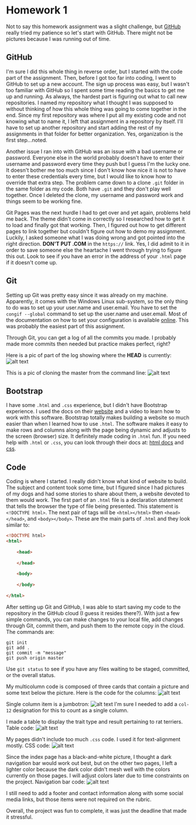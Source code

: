# Homework 1

Not to say this homework assignment was a slight challenge, but [GitHub](https://github.com/) really tried my patience so let's start with GitHub. 
There might not be pictures because I was running out of time.

## GitHub

I'm sure I did this whole thing in reverse order, but I started with the code part of the assignment. Then, before I got too far into coding, I went to GitHub to set up a new account. The sign up process was easy, but I wasn't too familiar with GitHub so I spent some time reading the basics to get me up and running. As always, the hardest part is figuring out what to call new repositories. I named my repository what I thought I was supposed to without thinking of how this whole thing was going to come together in the end. Since my first repository was where I put all my existing code and not knowing what to name it, I left that assignment in a repository by itself. I'll have to set up another repository and start adding the rest of my assignments in that folder for better organization. Yes, organization is the first step...noted.

Another issue I ran into with GitHub was an issue with a bad username or password. Everyone else in the world probably doesn't have to enter their username and password every time they push but I guess I'm the lucky one. It doesn't bother me too much since I don't know how nice it is not to have to enter these credentials every time, but I would like to know how to override that extra step. The problem came down to a clone `.git` folder in the same folder as my code. Both have `.git` and they don't play well together. Once I deleted the clone, my username and password work and things seem to be working fine.

Git Pages was the next hurdle I had to get over and yet again, problems held me back. The theme didn't come in correctly so I researched how to get it to load and finally got that working. Then, I figured out how to get different pages to link together but couldn't figure out how to demo my assignment. Luckily, I asked someone what I was doing wrong and got pointed into the right direction. **DON'T PUT .COM** in the `https://` link. Yes, I did admit to it in order to save someone else the heartache I went through trying to figure this out. Look to see if you have an error in the address of your `.html` page if it doesn't come up.

## Git

Setting up Git was pretty easy since it was already on my machine. Apparently, it comes with the Windows Linux sub-system, so the only thing to do was to set up your user.name and user.email. You have to set the `congif --global` command to set up the user.name and user.email. Most of the documentation on how to set your configuration is available [online](https://git-scm.com/docs). This was probably the easiest part of this assignment.

Through Git, you can get a log of all the commits you made. I probably made more commits then needed but practice makes perfect, right? 

Here is a pic of part of the log showing where the **HEAD** is currently:![alt text](img/log.png)

This is a pic of cloning the master from the command line: ![alt text](img/clone.png)

## Bootstrap

I have some `.html` and `.css` experience, but I didn't have Bootstrap experience. I used the docs on their [website](https://getbootstrap.com/docs/4.1/getting-started/introduction/) and a video to learn how to work with this software. Bootstrap totally makes building a website so much easier than when I learned how to use `.html`. The software makes it easy to make rows and columns along with the page being dynamic and adjusts to the screen (browser) size. It definitely made coding in `.html` fun. If you need help with `.html` or `.css`, you can look through their docs at: [html docs](https://developer.mozilla.org/en-US/docs/Web/HTML) and [css](https://developer.mozilla.org/en-US/docs/Web/CSS).

## Code

Coding is where I started. I really didn't know what kind of website to build. The subject and content took some time, but I figured since I had pictures of my dogs and had some stories to share about them, a website devoted to them would work. The first part of an `.html` file is a declaration statement that tells the browser the type of file being presented. This statement is `<!DOCTYPE html>`. The next pair of tags will be `<html></html>` then `<head></head>`, and `<body></body>`. These are the main parts of `.html` and they look similar to:

``` html
<!DOCTYPE html>
<html>
   
    <head>
    
    </head>
    
    <body>
    
    </body>
    
</html>
```

After setting up Git and GitHub, I was able to start saving my code to the repository in the GitHub cloud (I guess it resides there?). With just a few simple commands, you can make changes to your local file, add changes through Git, commit them, and push them to the remote copy in the cloud. The commands are:

```
git init
git add .
git commit -m "message"
git push origin master
```

Use `git status` to see if you have any files waiting to be staged, committed, or the overall status.

My multicolumn code is composed of three cards that contain a picture and some text below the picture. Here is the code for the columns: ![alt text](img/multicol.png)

Single column item is a jumbotron: ![alt text](img/singlecol.png)
I'm sure I needed to add a `col-12` designation for this to count as a single column.

I made a table to display the trait type and result pertaining to rat terriers.
Table code: ![alt text](img/table.png)

My pages didn't include too much `.css` code. I used it for text-alignment mostly.
CSS code: ![alt text](img/css.png)

Since the index page has a black-and-white picture, I thought a dark navigation bar would work out best, but on the other two pages, I left a lighter color because the dark color didn't mesh well with the colors currently on those pages. I will adjust colors later due to time constraints on the project.
Navigation bar code: ![alt text](img/navbar.png)

I still need to add a footer and contact information along with some social media links, but those items were not required on the rubric.

Overall, the project was fun to complete, it was just the deadline that made it stressful.

